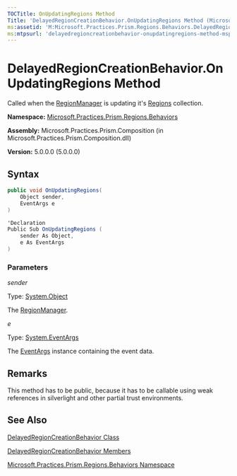 ```yaml
---
TOCTitle: OnUpdatingRegions Method
Title: 'DelayedRegionCreationBehavior.OnUpdatingRegions Method (Microsoft.Practices.Prism.Regions.Behaviors)'
ms:assetid: 'M:Microsoft.Practices.Prism.Regions.Behaviors.DelayedRegionCreationBehavior.OnUpdatingRegions(System.Object,System.EventArgs)'
ms:mtpsurl: 'delayedregioncreationbehavior-onupdatingregions-method-mspp-regions-behaviors.md'
---
```


# DelayedRegionCreationBehavior.OnUpdatingRegions Method

Called when the [RegionManager](regionmanager-class-mspp-regions.md) is updating it's [Regions](regionmanager-regions-property-mspp-regions.md) collection.

**Namespace:** [Microsoft.Practices.Prism.Regions.Behaviors](mspp-regions-behaviors-namespace.md)

**Assembly:** Microsoft.Practices.Prism.Composition (in Microsoft.Practices.Prism.Composition.dll)

**Version:** 5.0.0.0 (5.0.0.0)
## Syntax
```C#
public void OnUpdatingRegions(
	Object sender,
	EventArgs e
)
```

```C#
'Declaration
Public Sub OnUpdatingRegions ( 
	sender As Object,
	e As EventArgs
)
```
### Parameters

*sender*  

   Type: [System.Object](http://msdn.microsoft.com/en-us/library/e5kfa45b)

   The [RegionManager](regionmanager-class-mspp-regions.md).

*e*  

   Type: [System.EventArgs](http://msdn.microsoft.com/en-us/library/118wxtk3)

   The [EventArgs](http://msdn.microsoft.com/en-us/library/118wxtk3) instance containing the event data.

## Remarks

 This method has to be public, because it has to be callable using weak references in silverlight and other partial trust environments.

## See Also
[DelayedRegionCreationBehavior Class](delayedregioncreationbehavior-class-mspp-regions-behaviors.md)

[DelayedRegionCreationBehavior Members](delayedregioncreationbehavior-members-mspp-regions-behaviors.md)

[Microsoft.Practices.Prism.Regions.Behaviors Namespace](mspp-regions-behaviors-namespace.md)
